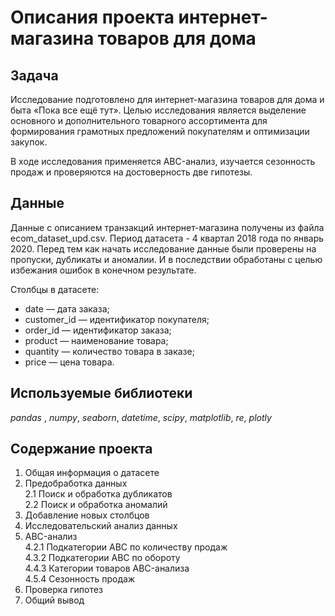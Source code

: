 # Описания проекта интернет-магазина товаров для дома

## Задача

Исследование подготовлено для интернет-магазина товаров для дома и быта «Пока все ещё тут». Целью исследования является выделение основного и дополнительного товарного ассортимента для формирования грамотных предложений покупателям и оптимизации закупок.

В ходе исследования применяется ABC-анализ, изучается сезонность продаж и проверяются на достоверность две гипотезы.

## Данные

Данные с описанием транзакций интернет-магазина получены из файла ecom_dataset_upd.csv. Период датасета - 4 квартал 2018 года по январь 2020. Перед тем как начать исследование данные были проверены на пропуски, дубликаты и аномалии. И в последствии обработаны с целью избежания ошибок в конечном результате.

Столбцы в датасете:

- date — дата заказа;
- customer_id — идентификатор покупателя;
- order_id — идентификатор заказа;
- product — наименование товара;
- quantity — количество товара в заказе;
- price — цена товара.

## Используемые библиотеки
*pandas* , *numpy*, *seaborn*, *datetime*, *scipy*, *matplotlib*, *re*, *plotly*

## Содержание проекта
1.  Общая информация о датасете  
2.  Предобработка данных  
   2.1  Поиск и обработка дубликатов  
   2.2  Поиск и обработка аномалий  
3.  Добавление новых столбцов  
4.  Исследовательский анализ данных  
   4.  ABC-анализ  
         4.2.1  Подкатегории ABC по количеству продаж  
         4.3.2  Подкатегории ABC по обороту  
         4.4.3  Категории товаров ABC-анализа  
         4.5.4  Сезонность продаж  
5.  Проверка гипотез  
6.  Общий вывод  
